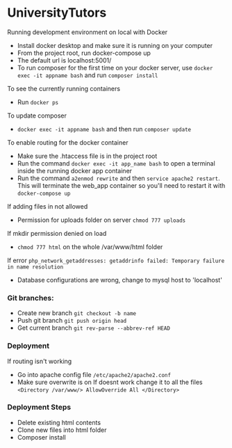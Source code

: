 # UniversityTutors

Running development environment on local with Docker
* Install docker desktop and make sure it is running on your computer
* From the project root, run docker-compose up
* The default url is localhost:5001/
* To run composer for the first time on your docker server, use ```docker exec -it appname bash``` and run ```composer install```

To see the currently running containers
* Run ```docker ps```

To update composer
* ```docker exec -it appname bash``` and then run ```composer update```

To enable routing for the docker container
* Make sure the .htaccess file is in the project root
* Run the command ```docker exec -it app_name bash``` to open a terminal inside the running docker app container
* Run the command ```a2enmod rewrite``` and then ```service apache2 restart```. This will terminate the web_app container so you'll need to restart it with ```docker-compose up```

If adding files in not allowed
* Permission for uploads folder on server ```chmod 777 uploads```

If mkdir permission denied on load
* ```chmod 777 html``` on the whole /var/www/html folder

If error ```php_network_getaddresses: getaddrinfo failed: Temporary failure in name resolution```
* Database configurations are wrong, change to mysql host to 'localhost'

### Git branches:
* Create new branch ```git checkout -b name```
* Push git branch ```git push origin head```
* Get current branch ```git rev-parse --abbrev-ref HEAD```

### Deployment
If routing isn't working 
 - Go into apache config file ``` /etc/apache2/apache2.conf ```
 - Make sure overwrite is on If doesnt work change it to all the files `<Directory /var/www/> AllowOverride All </Directory>`

### Deployment Steps
 - Delete existing html contents
 - Clone new files into html folder
 - Composer install
                                                                                 
                                                                           
